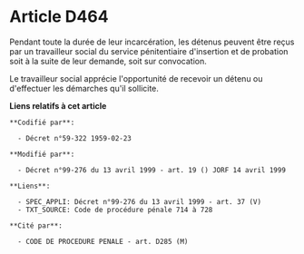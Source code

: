 # Article D464

Pendant toute la durée de leur incarcération, les détenus peuvent être reçus par un travailleur social du service
pénitentiaire d'insertion et de probation soit à la suite de leur demande, soit sur convocation.

Le travailleur social apprécie l'opportunité de recevoir un détenu ou d'effectuer les démarches qu'il sollicite.

**Liens relatifs à cet article**

	**Codifié par**:

	  - Décret n°59-322 1959-02-23

	**Modifié par**:

	  - Décret n°99-276 du 13 avril 1999 - art. 19 () JORF 14 avril 1999

	**Liens**:

	  - SPEC_APPLI: Décret n°99-276 du 13 avril 1999 - art. 37 (V)
	  - TXT_SOURCE: Code de procédure pénale 714 à 728

	**Cité par**:

	  - CODE DE PROCEDURE PENALE - art. D285 (M)
